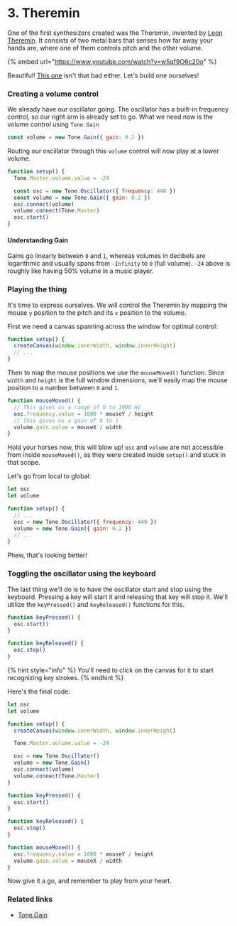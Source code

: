 # 3. Theremin

One of the first synthesizers created was the Theremin, invented by [Leon Theremin](https://en.wikipedia.org/wiki/Leon_Theremin). It consists of two metal bars that senses how far away your hands are, where one of them controls pitch and the other volume.

{% embed url="https://www.youtube.com/watch?v=w5qf9O6c20o" %}

Beautiful! [This one](https://www.youtube.com/watch?v=pSzTPGlNa5U) isn't that bad either. Let's build one ourselves!

### Creating a volume control

We already have our oscillator going. The oscillator has a built-in frequency control, so our right arm is already set to go. What we need now is the volume control using `Tone.Gain`

```javascript
const volume = new Tone.Gain({ gain: 0.2 })
```

Routing our oscillator through this `volume` control will now play at a lower volume.

```javascript
function setup() {
  Tone.Master.volume.value = -24

  const osc = new Tone.Oscillator({ frequency: 440 })
  const volume = new Tone.Gain({ gain: 0.2 })
  osc.connect(volume)
  volume.connect(Tone.Master)
  osc.start()
}
```

#### Understanding Gain

Gains go linearly between `0` and `1`, whereas volumes in decibels are logarithmic and usually spans from `-Infinity` to `0` \(full volume\). `-24` above is roughly like having 50% volume in a music player.

### Playing the thing

It's time to express ourselves. We will control the Theremin by mapping the mouse `y` position to the pitch and its `x` position to the volume.

First we need a canvas spanning across the window for optimal control:

```javascript
function setup() {
  createCanvas(window.innerWidth, window.innerHeight)
  // ...
}
```

Then to map the mouse positions we use the `mouseMoved()` function. Since `width` and `height` is the full window dimensions, we'll easily map the mouse position to a number between `0` and `1`.

```javascript
function mouseMoved() {
  // This gives us a range of 0 to 1000 Hz
  osc.frequency.value = 1000 * mouseY / height
  // This gives us a gain of 0 to 1
  volume.gain.value = mouseX / width
}
```

Hold your horses now, this will blow up! `osc` and `volume` are not accessible from inside `mouseMoved()`, as they were created inside `setup()` and stuck in that scope.

 Let's go from local to global:

```javascript
let osc
let volume

function setup() {
  // ...
  osc = new Tone.Oscillator({ frequency: 440 })
  volume = new Tone.Gain({ gain: 0.2 })
  // ...
}
```

Phew, that's looking better!

### Toggling the oscillator using the keyboard

The last thing we'll do is to have the oscillator start and stop using the keyboard. Pressing a key will start it and releasing that key will stop it. We'll utilize the `keyPressed()` and `keyReleased()` functions for this.

```javascript
function keyPressed() {
  osc.start()
}

function keyReleased() {
  osc.stop()
}
```

{% hint style="info" %}
You'll need to click on the canvas for it to start recognizing key strokes.
{% endhint %}

Here's the final code:

```javascript
let osc
let volume

function setup() {
  createCanvas(window.innerWidth, window.innerHeight)

  Tone.Master.volume.value = -24

  osc = new Tone.Oscillator()
  volume = new Tone.Gain()
  osc.connect(volume)
  volume.connect(Tone.Master)
}

function keyPressed() {
  osc.start()
}

function keyReleased() {
  osc.stop()
}

function mouseMoved() {
  osc.frequency.value = 1000 * mouseY / height
  volume.gain.value = mouseX / width
}
```

Now give it a go, and remember to play from your heart.

### Related links

* [Tone.Gain](https://tonejs.github.io/docs/13.8.25/Gain)

